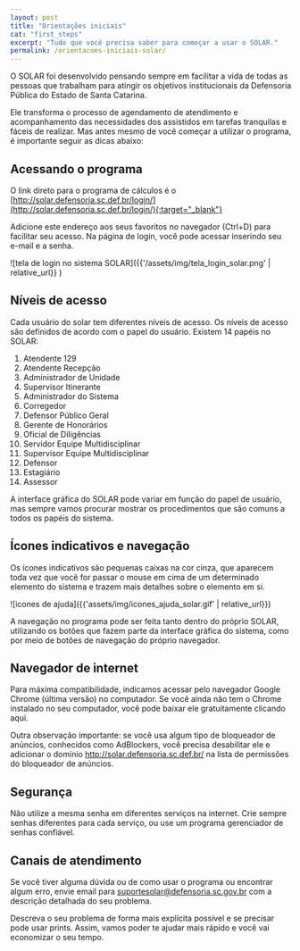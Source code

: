 ```yaml
---
layout: post
title: "Orientações iniciais"
cat: "first_steps"
excerpt: "Tudo que você precisa saber para começar a usar o SOLAR."
permalink: /orientacoes-iniciais-solar/
---
```

O SOLAR foi desenvolvido pensando sempre em facilitar a vida de todas as pessoas que trabalham para atingir os objetivos institucionais da Defensoria Pública do Estado de Santa Catarina.

Ele transforma o processo de agendamento de atendimento e acompanhamento das necessidades dos assistidos em tarefas tranquilas e fáceis de realizar. Mas antes mesmo de você começar a utilizar o programa, é importante seguir as dicas abaixo:

## Acessando o programa

O link direto para o programa de cálculos é o [http://solar.defensoria.sc.def.br/login/](http://solar.defensoria.sc.def.br/login/){:target="_blank"}

Adicione este endereço aos seus favoritos no navegador (Ctrl+D) para facilitar seu acesso.
Na página de login, você pode acessar inserindo seu e-mail e a senha.

![tela de login no sistema SOLAR]({{'/assets/img/tela_login_solar.png' | relative_url}} )

## Níveis de acesso
Cada usuário do solar tem diferentes níveis de acesso. Os níveis de acesso são definidos de acordo com o papel do usuário. Existem 14 papéis no SOLAR:

1. Atendente 129
2. Atendente Recepção
3. Administrador de Unidade
4. Supervisor Itinerante
5. Administrador do Sistema
6. Corregedor
7. Defensor Público Geral
8. Gerente de Honorários
9. Oficial de Diligências
10. Servidor Equipe Multidisciplinar
11. Supervisor Equipe Multidisciplinar
12. Defensor
13. Estagiário
14. Assessor

A interface gráfica do SOLAR pode variar em função do papel de usuário, mas sempre vamos procurar mostrar os procedimentos que são comuns a todos os papéis do sistema.


## Ícones indicativos e navegação

Os ícones indicativos são pequenas caixas na cor cinza, que aparecem toda vez que você for passar o mouse em cima de um determinado elemento do sistema e trazem mais detalhes sobre o elemento em si.

![icones de ajuda]({{'assets/img/icones_ajuda_solar.gif' | relative_url}})

A navegação no programa pode ser feita tanto dentro do próprio SOLAR, utilizando os botões que fazem parte da interface gráfica do sistema, como por meio de botões de navegação do próprio navegador.

## Navegador de internet
Para máxima compatibilidade, indicamos acessar pelo navegador Google Chrome (última versão) no computador. Se você ainda não tem o Chrome instalado no seu computador, você pode baixar ele gratuitamente clicando aqui.

Outra observação importante: se você usa algum tipo de bloqueador de anúncios, conhecidos como AdBlockers, você precisa desabilitar ele e adicionar o domínio http://solar.defensoria.sc.def.br/ na lista de permissões do bloqueador de anúncios.

## Segurança

Não utilize a mesma senha em diferentes serviços na internet. Crie sempre senhas diferentes para cada serviço, ou use um programa gerenciador de senhas confiável.

## Canais de atendimento

Se você tiver alguma dúvida ou de como usar o programa ou encontrar algum erro, envie email para suportesolar@defensoria.sc.gov.br com a descrição detalhada do seu problema.

Descreva o seu problema de forma mais explícita possível e se precisar pode usar prints. Assim, vamos poder te ajudar mais rápido e você vai economizar o seu tempo.
